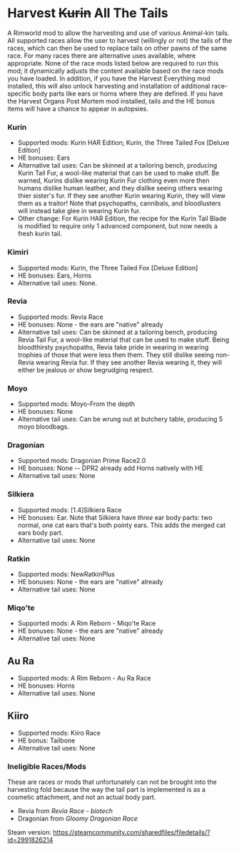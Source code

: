 # Harvest ~~Kurin~~ All The Tails
A Rimworld mod to allow the harvesting and use of various Animal-kin tails.  All supported races allow the user to harvest (willingly or not) the tails of the races, which can then be used to replace tails on other pawns of the same race.  For many races there are alternative uses available, where appropriate.  None of the race mods listed below are required to run this mod; it dynamically adjusts the content available based on the race mods you have loaded.
In addition, if you have the Harvest Everything mod installed, this will also unlock harvesting and installation of additional race-specific body parts like ears or horns where they are defined.
If you have the Harvest Organs Post Mortem mod installed, tails and the HE bonus items will have a chance to appear in autopsies.

### Kurin
- Supported mods: Kurin HAR Edition; Kurin, the Three Tailed Fox \[Deluxe Edition\]
- HE bonuses: Ears
- Alternative tail uses: Can be skinned at a tailoring bench, producing Kurin Tail Fur, a wool-like material that can be used to make stuff.  Be warned, Kurins dislike wearing Kurin Fur clothing even more then humans dislike human leather, and they dislike seeing others wearing thier sister's fur.  If they see another Kurin wearing Kurin, they will view them as a traitor!  Note that psychopaths, cannibals, and bloodlusters will instead take glee in wearing Kurin fur.
- Other change: For Kurin HAR Edition, the recipe for the Kurin Tail Blade is modified to require only 1 advanced component, but now needs a fresh kurin tail.

### Kimiri
- Supported mods: Kurin, the Three Tailed Fox \[Deluxe Edition\]
- HE bonuses: Ears, Horns
- Alternative tail uses: None.

### Revia
- Supported mods: Revia Race
- HE bonuses: None - the ears are "native" already
- Alternative tail uses: Can be skinned at a tailoring bench, producing Revia Tail Fur, a wool-like material that can be used to make stuff.  Being bloodthirsty psychopaths, Revia take pride in wearing in wearing trophies of those that were less then them. They still dislike seeing non-Revia wearing Revia fur.  If they see another Revia wearing it, they will either be jealous or show begrudging respect.

### Moyo
- Supported mods: Moyo-From the depth
- HE bonuses: None
- Alternative tail uses: Can be wrung out at butchery table, producing 5 moyo bloodbags.

### Dragonian
- Supported mods: Dragonian Prime Race2.0
- HE bonuses: None -- DPR2 already add Horns natively with HE
- Alternative tail uses: None

### Silkiera
- Supported mods: \[1.4\]Silkiera Race
- HE bonuses: Ear.  Note that Silkiera have _three_ ear body parts: two normal, one cat ears that's both pointy ears.  This adds the merged cat ears body part.
- Alternative tail uses: None

### Ratkin
- Supported mods: NewRatkinPlus
- HE bonuses: None - the ears are "native" already
- Alternative tail uses: None

### Miqo'te
- Supported mods: A Rim Reborn - Miqo'te Race
- HE bonuses: None - the ears are "native" already
- Alternative tail uses: None

## Au Ra
- Supported mods: A Rim Reborn - Au Ra Race
- HE bonuses: Horns
- Alternative tail uses: None

## Kiiro
- Supported mods: Kiiro Race
- HE bonus: Tailbone
- Alternative tail uses: None


### Ineligible Races/Mods
These are races or mods that unfortunately can not be brought into the harvesting fold because the way the tail part is implemented is as a cosmetic attachment, and not an actual body part.
- Revia from *Revia Race - biotech*
- Dragonian from *Gloomy Dragonian Race*

Steam version: https://steamcommunity.com/sharedfiles/filedetails/?id=2991826214
